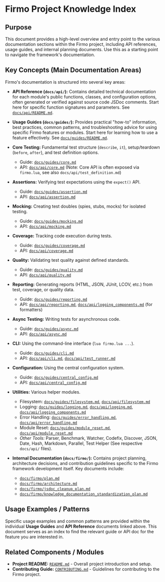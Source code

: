 # Firmo Project Knowledge Index

## Purpose

This document provides a high-level overview and entry point to the various documentation sections within the Firmo project, including API references, usage guides, and internal planning documents. Use this as a starting point to navigate the framework's documentation.

## Key Concepts (Main Documentation Areas)

Firmo's documentation is structured into several key areas:

-   **API Reference (`docs/api/`):** Contains detailed technical documentation for each module's public functions, classes, and configuration options, often generated or verified against source code JSDoc comments. Start here for specific function signatures and parameters. See [`docs/api/README.md`](../api/README.md).

-   **Usage Guides (`docs/guides/`):** Provides practical "how-to" information, best practices, common patterns, and troubleshooting advice for using specific Firmo features or modules. Start here for learning how to use a feature effectively. See [`docs/guides/README.md`](../guides/README.md).

-   **Core Testing:** Fundamental test structure (`describe`, `it`), setup/teardown (`before`, `after`), and test definition options.
    -   Guide: [`docs/guides/core.md`](../guides/core.md)
    -   API: [`docs/api/core.md`](../api/core.md) (Note: Core API is often exposed via `firmo.lua`, see also `docs/api/test_definition.md`)

-   **Assertions:** Verifying test expectations using the `expect()` API.
    -   Guide: [`docs/guides/assertion.md`](../guides/assertion.md)
    -   API: [`docs/api/assertion.md`](../api/assertion.md)

-   **Mocking:** Creating test doubles (spies, stubs, mocks) for isolated testing.
    -   Guide: [`docs/guides/mocking.md`](../guides/mocking.md)
    -   API: [`docs/api/mocking.md`](../api/mocking.md)

-   **Coverage:** Tracking code execution during tests.
    -   Guide: [`docs/guides/coverage.md`](../guides/coverage.md)
    -   API: [`docs/api/coverage.md`](../api/coverage.md)

-   **Quality:** Validating test quality against defined standards.
    -   Guide: [`docs/guides/quality.md`](../guides/quality.md)
    -   API: [`docs/api/quality.md`](../api/quality.md)

-   **Reporting:** Generating reports (HTML, JSON, JUnit, LCOV, etc.) from test, coverage, or quality data.
    -   Guide: [`docs/guides/reporting.md`](../guides/reporting.md)
    -   API: [`docs/api/reporting.md`](../api/reporting.md), [`docs/api/logging_components.md`](../api/logging_components.md) (for formatters)

-   **Async Testing:** Writing tests for asynchronous code.
    -   Guide: [`docs/guides/async.md`](../guides/async.md)
    -   API: [`docs/api/async.md`](../api/async.md)

-   **CLI:** Using the command-line interface (`lua firmo.lua ...`).
    -   Guide: [`docs/guides/cli.md`](../guides/cli.md)
    -   API: [`docs/api/cli.md`](../api/cli.md), [`docs/api/test_runner.md`](../api/test_runner.md)

-   **Configuration:** Using the central configuration system.
    -   Guide: [`docs/guides/central_config.md`](../guides/central_config.md)
    -   API: [`docs/api/central_config.md`](../api/central_config.md)

-   **Utilities:** Various helper modules.
    -   Filesystem: [`docs/guides/filesystem.md`](../guides/filesystem.md), [`docs/api/filesystem.md`](../api/filesystem.md)
    -   Logging: [`docs/guides/logging.md`](../guides/logging.md), [`docs/api/logging.md`](../api/logging.md), [`docs/api/logging_components.md`](../api/logging_components.md)
    -   Error Handling: [`docs/guides/error_handling.md`](../guides/error_handling.md), [`docs/api/error_handling.md`](../api/error_handling.md)
    -   Module Reset: [`docs/guides/module_reset.md`](../guides/module_reset.md), [`docs/api/module_reset.md`](../api/module_reset.md)
    -   *Other Tools:* Parser, Benchmark, Watcher, Codefix, Discover, JSON, Date, Hash, Markdown, Parallel, Test Helper (See respective `docs/api/` files).

-   **Internal Documentation (`docs/firmo/`):** Contains project planning, architecture decisions, and contribution guidelines specific to the Firmo framework development itself. Key documents include:
    -   [`docs/firmo/plan.md`](plan.md)
    -   [`docs/firmo/architecture.md`](architecture.md)
    -   [`docs/firmo/jsdoc_cleanup_plan.md`](jsdoc_cleanup_plan.md)
    -   [`docs/firmo/knowledge_documentation_standardization_plan.md`](knowledge_documentation_standardization_plan.md)

## Usage Examples / Patterns

Specific usage examples and common patterns are provided within the individual **Usage Guides** and **API Reference** documents linked above. This document serves as an index to find the relevant guide or API doc for the feature you are interested in.

## Related Components / Modules

-   **Project README:** [`README.md`](../../README.md) - Overall project introduction and setup.
-   **Contributing Guide:** [`CONTRIBUTING.md`](../../CONTRIBUTING.md) - Guidelines for contributing to the Firmo project.

